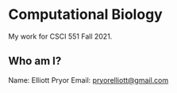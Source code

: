 # Computational Biology
My work for CSCI 551 Fall 2021.

## Who am I?
Name: Elliott Pryor
Email: pryorelliott@gmail.com
